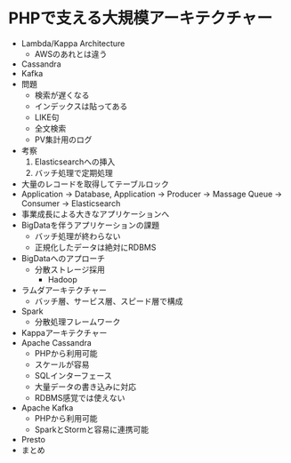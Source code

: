 # PHPで支える大規模アーキテクチャー

* Lambda/Kappa Architecture
    * AWSのあれとは違う
* Cassandra
* Kafka
* 問題
    * 検索が遅くなる
    * インデックスは貼ってある
    * LIKE句
    * 全文検索
    * PV集計用のログ
* 考察
    1. Elasticsearchへの挿入
    1. バッチ処理で定期処理
* 大量のレコードを取得してテーブルロック
* Application -> Database, Application -> Producer -> Massage Queue -> Consumer -> Elasticsearch
* 事業成長による大きなアプリケーションへ
* BigDataを伴うアプリケーションの課題
    * バッチ処理が終わらない
    * 正規化したデータは絶対にRDBMS
* BigDataへのアプローチ
    * 分散ストレージ採用
        * Hadoop
* ラムダアーキテクチャー
    * バッチ層、サービス層、スピード層で構成
* Spark
    * 分散処理フレームワーク
* Kappaアーキテクチャー
* Apache Cassandra
    * PHPから利用可能
    * スケールが容易
    * SQLインターフェース
    * 大量データの書き込みに対応
    * RDBMS感覚では使えない
* Apache Kafka
    * PHPから利用可能
    * SparkとStormと容易に連携可能
* Presto
* まとめ
